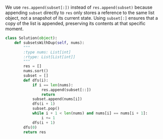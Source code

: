 We use `res.append(subset[:])` instead of `res.append(subset)` because appending `subset` directly to `res` only stores a reference to the same list object, not a snapshot of its current state. Using `subset[:]` ensures that a copy of the list is appended, preserving its contents at that specific moment.
```python
class Solution(object):
    def subsetsWithDup(self, nums):
        """
        :type nums: List[int]
        :rtype: List[List[int]]
        """
        res = []
        nums.sort()
        subset = []
        def dfs(i):
            if i == len(nums):
                res.append(subset[::])
                return
            subset.append(nums[i])
            dfs(i + 1)
            subset.pop()
            while i + 1 < len(nums) and nums[i] == nums[i + 1]:
                i += 1
            dfs(i + 1)
        dfs(0)
        return res
```
